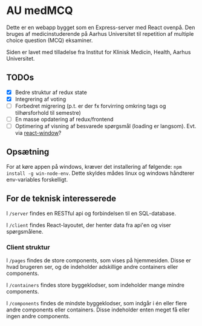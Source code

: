 # AU medMCQ

Dette er en webapp bygget som en Express-server med React ovenpå. Den bruges af medicinstuderende på Aarhus Universitet til repetition af multiple choice question (MCQ) eksaminer.

Siden er lavet med tilladelse fra Institut for Klinisk Medicin, Health, Aarhus Universitet.

## TODOs

- [x] Bedre struktur af redux state
- [x] Integrering af voting
- [ ] Forbedret migrering (p.t. er der fx forvirring omkring tags og tilhørsforhold til semestre)
- [ ] En masse opdatering af redux/frontend
- [ ] Optimering af visning af besvarede spørgsmål (loading er langsom). Evt. via [react-window](https://github.com/bvaughn/react-window)?

## Opsætning

For at køre appen på windows, kræver det installering af følgende: `npm install -g win-node-env`. Dette skyldes mådes linux og windows håndterer env-variables forskelligt.

## For de teknisk interesserede

I `/server` findes en RESTful api og forbindelsen til en SQL-database.

I `/client` findes React-layoutet, der henter data fra api'en og viser spørgsmålene.

### Client struktur

I `/pages` findes de store components, som vises på hjemmesiden. Disse er hvad brugeren ser, og de indeholder adskillige andre containers eller components.

I `/containers` findes store byggeklodser, som indeholder mange mindre components.

I `/components` findes de mindste byggeklodser, som indgår i én eller flere andre components eller containers. Disse indeholder enten meget få eller ingen andre components.
